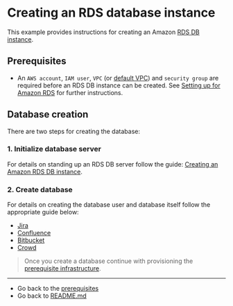 # Creating an RDS database instance
This example provides instructions for creating an Amazon [RDS DB instance](https://aws.amazon.com/rds/).

## Prerequisites
* An `AWS account`, `IAM user`, `VPC` (or [default VPC](https://docs.aws.amazon.com/vpc/latest/userguide/default-vpc.html)) and `security group` are required before an RDS DB instance can be created. See [Setting up for Amazon RDS](https://docs.aws.amazon.com/AmazonRDS/latest/UserGuide/CHAP_SettingUp.html) for further instructions.

## Database creation
There are two steps for creating the database:

### 1. Initialize database server
For details on standing up an RDS DB server follow the guide: [Creating an Amazon RDS DB instance](https://docs.aws.amazon.com/AmazonRDS/latest/UserGuide/USER_CreateDBInstance.html). 
### 2. Create database
For details on creating the database user and database itself follow the appropriate guide below:
 * [Jira](https://confluence.atlassian.com/adminjiraserver/connecting-jira-applications-to-a-database-938846850.html)
 * [Confluence](https://confluence.atlassian.com/doc/database-configuration-159764.html#DatabaseConfiguration-Databasesetupsetup)
 * [Bitbucket](https://confluence.atlassian.com/bitbucketserver/connect-bitbucket-to-an-external-database-776640378.html)
 * [Crowd](https://confluence.atlassian.com/crowd/connecting-crowd-to-a-database-4030904.html)

> Once you create a database continue with provisioning the [prerequisite infrastructure](../../PREREQUISITES.md).

***
* Go back to the [prerequisites](../../PREREQUISITES.md)
* Go back to [README.md](../../../README.md)
